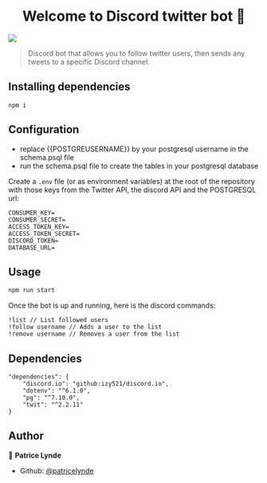 <h1 align="center">Welcome to Discord twitter bot 👋</h1>
<p>
  <img src="https://img.shields.io/badge/version-1.0.0-blue.svg?cacheSeconds=2592000" />
</p>

> Discord bot that allows you to follow twitter users, then sends any tweets to a specific Discord channel.

## Installing dependencies

```
npm i
```

## Configuration

- replace {{POSTGREUSERNAME}} by your postgresql username in the schema.psql file
- run the schema.psql file to create the tables in your postgresql database

Create a `.env` file (or as environment variables) at the root of the repository with those keys from the Twitter API, the discord API and the POSTGRESQL url:
```
CONSUMER_KEY=
CONSUMER_SECRET=
ACCESS_TOKEN_KEY=
ACCESS_TOKEN_SECRET=
DISCORD_TOKEN=
DATABASE_URL=
```

## Usage

```sh
npm run start
```

Once the bot is up and running, here is the discord commands:
```
!list // List followed users
!follow username // Adds a user to the list
!remove username // Removes a user from the list
```

## Dependencies

```
"dependencies": {
    "discord.io": "github:izy521/discord.io",
    "dotenv": "^6.1.0",
    "pg": "^7.10.0",
    "twit": "^2.2.11"
}
```

## Author

👤 **Patrice Lynde**

* Github: [@patricelynde](https://github.com/patricelynde)
